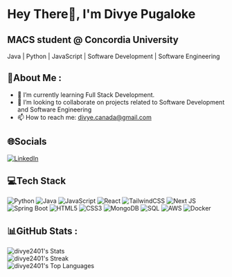 # Hey There👋, I'm Divye Pugaloke  
## MACS student @ Concordia University  
Java | Python | JavaScript | Software Development | Software Engineering  

## 💫About Me :
- 🔭 I’m currently learning Full Stack Development.  
- 🤔 I’m looking to collaborate on projects related to Software Development and Software Engineering  
- 📫 How to reach me: divye.canada@gmail.com  

## 🌐Socials  
[![LinkedIn](https://img.shields.io/badge/LinkedIn-%230077B5.svg?logo=linkedin&logoColor=white)](https://www.linkedin.com/in/divye-pugaloke)
## 💻Tech Stack   
![Python](https://img.shields.io/badge/python-3670A0?style=for-the-badge&logo=python&logoColor=ffdd54) 
![Java](https://img.shields.io/badge/java-%23ED8B00.svg?style=for-the-badge&logo=java&logoColor=white) 
![JavaScript](https://img.shields.io/badge/javascript-%23323330.svg?style=for-the-badge&logo=javascript&logoColor=%23F7DF1E) 
![React](https://img.shields.io/badge/react-%2320232a.svg?style=for-the-badge&logo=react&logoColor=%2361DAFB) 
![TailwindCSS](https://img.shields.io/badge/tailwindcss-%2338B2AC.svg?style=for-the-badge&logo=tailwind-css&logoColor=white) 
![Next JS](https://img.shields.io/badge/next.js-%23000000.svg?style=for-the-badge&logo=nextdotjs&logoColor=white) 
![Spring Boot](https://img.shields.io/badge/springboot-%236DB33F.svg?style=for-the-badge&logo=springboot&logoColor=white) 
![HTML5](https://img.shields.io/badge/html5-%23E34F26.svg?style=for-the-badge&logo=html5&logoColor=white) 
![CSS3](https://img.shields.io/badge/css3-%231572B6.svg?style=for-the-badge&logo=css3&logoColor=white) 
![MongoDB](https://img.shields.io/badge/mongodb-%234ea94b.svg?style=for-the-badge&logo=mongodb&logoColor=white) 
![SQL](https://img.shields.io/badge/sql-%2300758F.svg?style=for-the-badge&logo=postgresql&logoColor=white) 
![AWS](https://img.shields.io/badge/AWS-232F3E?logo=amazon-aws&style=for-the-badge&labelColor=FF9900) 
![Docker](https://img.shields.io/badge/docker-%230db7ed.svg?style=for-the-badge&logo=docker&logoColor=white)  

## 📊GitHub Stats :
![divye2401's Stats](https://github-readme-stats.vercel.app/api?username=divye2401&theme=tokyonight&show_icons=true&hide_border=true&count_private=true)  
![divye2401's Streak](https://github-readme-streak-stats.herokuapp.com/?user=divye2401&theme=tokyonight&hide_border=true)  
![divye2401's Top Languages](https://github-readme-stats.vercel.app/api/top-langs/?username=divye2401&theme=tokyonight&show_icons=true&hide_border=true&layout=compact)  
